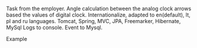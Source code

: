 Task from the employer.
Angle calculation between the analog clock arrows based the values of digital clock.
Internationalize, adapted to en(default), lt, pl and ru languages.
Tomcat, Spring, MVC, JPA, Freemarker, Hibernate, MySql
Logs to console. Event to Mysql.

Example

